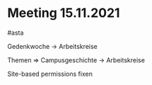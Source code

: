 # Meeting 15.11.2021
#asta

Gedenkwoche -> Arbeitskreise

Themen => Campusgeschichte -> Arbeitskreise



Site-based permissions fixen
